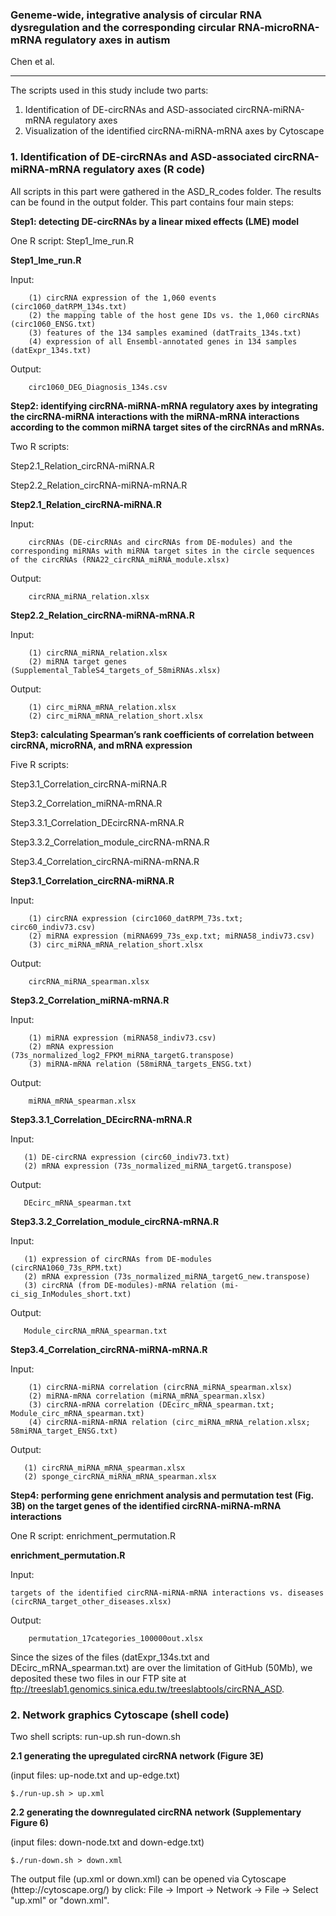 ### Geneme-wide, integrative analysis of circular RNA dysregulation and the corresponding circular RNA-microRNA-mRNA regulatory axes in autism
Chen et al. 

---
The scripts used in this study include two parts: 
1. Identification of DE-circRNAs and ASD-associated circRNA-miRNA-mRNA regulatory axes
2. Visualization of the identified circRNA-miRNA-mRNA axes by Cytoscape

### 1. Identification of DE-circRNAs and ASD-associated circRNA-miRNA-mRNA regulatory axes (R code)

All scripts in this part were gathered in the ASD_R_codes folder. The results can be found in the output folder. This part contains four main steps:

**Step1: detecting DE-circRNAs by a linear mixed effects (LME) model**

One R script: Step1_lme_run.R

**Step1_lme_run.R**

  Input:

        (1) circRNA expression of the 1,060 events (circ1060_datRPM_134s.txt)
        (2) the mapping table of the host gene IDs vs. the 1,060 circRNAs (circ1060_ENSG.txt) 
        (3) features of the 134 samples examined (datTraits_134s.txt) 
        (4) expression of all Ensembl-annotated genes in 134 samples (datExpr_134s.txt)
        
  Output:

        circ1060_DEG_Diagnosis_134s.csv

**Step2: identifying circRNA-miRNA-mRNA regulatory axes by integrating the circRNA-miRNA interactions with the miRNA-mRNA interactions according to the common miRNA target sites of the circRNAs and mRNAs.**

Two R scripts: 

Step2.1_Relation_circRNA-miRNA.R 

Step2.2_Relation_circRNA-miRNA-mRNA.R

**Step2.1_Relation_circRNA-miRNA.R**

  Input:
   
        circRNAs (DE-circRNAs and circRNAs from DE-modules) and the corresponding miRNAs with miRNA target sites in the circle sequences of the circRNAs (RNA22_circRNA_miRNA_module.xlsx)
   
  Output:
   
        circRNA_miRNA_relation.xlsx

**Step2.2_Relation_circRNA-miRNA-mRNA.R**

   Input:
   
        (1) circRNA_miRNA_relation.xlsx
        (2) miRNA target genes (Supplemental_TableS4_targets_of_58miRNAs.xlsx)
        
   Output: 
    
        (1) circ_miRNA_mRNA_relation.xlsx
        (2) circ_miRNA_mRNA_relation_short.xlsx

**Step3: calculating Spearman’s rank coefficients of correlation between circRNA, microRNA, and mRNA expression**

Five R scripts: 

Step3.1_Correlation_circRNA-miRNA.R 

Step3.2_Correlation_miRNA-mRNA.R 

Step3.3.1_Correlation_DEcircRNA-mRNA.R

Step3.3.2_Correlation_module_circRNA-mRNA.R

Step3.4_Correlation_circRNA-miRNA-mRNA.R

**Step3.1_Correlation_circRNA-miRNA.R**

  Input:
  
        (1) circRNA expression (circ1060_datRPM_73s.txt; circ60_indiv73.csv)
        (2) miRNA expression (miRNA699_73s_exp.txt; miRNA58_indiv73.csv)
        (3) circ_miRNA_mRNA_relation_short.xlsx
        
  Output:
   
        circRNA_miRNA_spearman.xlsx

**Step3.2_Correlation_miRNA-mRNA.R**

   Input:
    
        (1) miRNA expression (miRNA58_indiv73.csv)
        (2) mRNA expression (73s_normalized_log2_FPKM_miRNA_targetG.transpose)
        (3) miRNA-mRNA relation (58miRNA_targets_ENSG.txt)
        
   Output:
   
        miRNA_mRNA_spearman.xlsx

**Step3.3.1_Correlation_DEcircRNA-mRNA.R**

   Input:
   
       (1) DE-circRNA expression (circ60_indiv73.txt)
       (2) mRNA expression (73s_normalized_miRNA_targetG.transpose)
       
   Output:
   
       DEcirc_mRNA_spearman.txt

**Step3.3.2_Correlation_module_circRNA-mRNA.R**

   Input:
   
       (1) expression of circRNAs from DE-modules (circRNA1060_73s_RPM.txt) 
       (2) mRNA expression (73s_normalized_miRNA_targetG_new.transpose) 
       (3) circRNA (from DE-modules)-mRNA relation (mi-ci_sig_InModules_short.txt)
       
   Output:
   
       Module_circRNA_mRNA_spearman.txt

**Step3.4_Correlation_circRNA-miRNA-mRNA.R**

   Input:
   
        (1) circRNA-miRNA correlation (circRNA_miRNA_spearman.xlsx)
        (2) miRNA-mRNA correlation (miRNA_mRNA_spearman.xlsx)
        (3) circRNA-mRNA correlation (DEcirc_mRNA_spearman.txt; Module_circ_mRNA_spearman.txt)
        (4) circRNA-miRNA-mRNA relation (circ_miRNA_mRNA_relation.xlsx; 58miRNA_target_ENSG.txt)
        
  Output:
  
       (1) circRNA_miRNA_mRNA_spearman.xlsx
       (2) sponge_circRNA_miRNA_mRNA_spearman.xlsx

**Step4: performing gene enrichment analysis and permutation test (Fig. 3B) on the target genes of the identified circRNA-miRNA-mRNA interactions**  

One R script: enrichment_permutation.R 

**enrichment_permutation.R**

  Input:
  
    targets of the identified circRNA-miRNA-mRNA interactions vs. diseases (circRNA_target_other_diseases.xlsx)
    
  Output:
  
        permutation_17categories_100000out.xlsx

Since the sizes of the files (datExpr_134s.txt and DEcirc_mRNA_spearman.txt) are over the limitation of GitHub (50Mb), we deposited these two files in our FTP site at ftp://treeslab1.genomics.sinica.edu.tw/treeslabtools/circRNA_ASD.

### 2. Network graphics Cytoscape (shell code)

Two shell scripts:
run-up.sh
run-down.sh

**2.1 generating the upregulated circRNA network (Figure 3E)**

 (input files: up-node.txt and up-edge.txt)
 
    $./run-up.sh > up.xml

**2.2 generating the downregulated circRNA network (Supplementary Figure 6)**

  (input files: down-node.txt and down-edge.txt)
  
    $./run-down.sh > down.xml

The output file (up.xml or down.xml) can be opened via Cytoscape (httep://cytoscape.org/) by click: File -> Import -> Network -> File -> Select "up.xml" or "down.xml".
